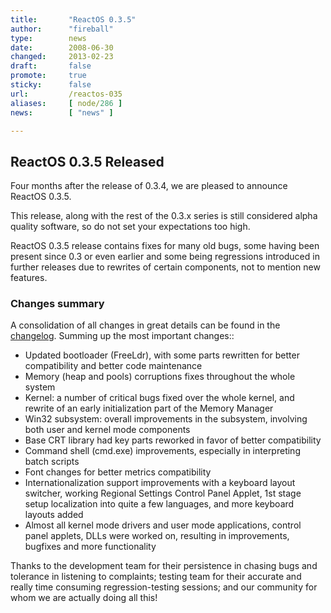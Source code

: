 ```yaml
---
title:       "ReactOS 0.3.5"
author:      "fireball"
type:        news
date:        2008-06-30
changed:     2013-02-23
draft:       false
promote:     true
sticky:      false
url:         /reactos-035
aliases:     [ node/286 ]
news:        [ "news" ]

---
```


<h2>ReactOS 0.3.5 Released</h2>
<p>
Four months after the release of 0.3.4, we are pleased to announce ReactOS 0.3.5. 
</p>
<p>
This release, along with the rest of the 0.3.x series is still considered alpha quality software, so do not set your expectations too high. 
</p>
<p>
ReactOS 0.3.5 release contains fixes for many old bugs, some having been present since 0.3 or even earlier and some being regressions introduced in further releases due to rewrites of certain components, not to mention new features. 
</p>
<h3>Changes summary</h3>A consolidation of all changes in great details can be found in the <a href="../wiki/index.php/ChangeLog-0.3.5">changelog</a>. Summing up the most important changes:: 
<ul>
	<li>Updated bootloader (FreeLdr), with some parts rewritten for better compatibility and better code maintenance</li>
	<li>Memory (heap and pools) corruptions fixes throughout the whole system</li>
	<li>Kernel: a number of critical bugs fixed over the whole kernel, and rewrite of an early initialization part of the Memory Manager</li>
	<li>Win32 subsystem: overall improvements in the subsystem, involving both user and kernel mode components</li>
	<li>Base CRT library had key parts reworked in favor of better compatibility</li>
	<li>Command shell (cmd.exe) improvements, especially in interpreting batch scripts</li>
	<li>Font changes for better metrics compatibility</li>
	<li>Internationalization support improvements with a keyboard layout switcher, working Regional Settings Control Panel Applet, 1st stage setup localization into quite a few languages, and more keyboard layouts added</li>
	<li>Almost all kernel mode drivers and user mode applications, control panel applets, DLLs were worked on, resulting in improvements, bugfixes and more functionality</li>
</ul>
<p>
Thanks to the development team for their persistence in chasing bugs and tolerance in listening to complaints; testing team for their accurate and really time consuming regression-testing sessions; and our community for whom we are actually doing all this!
</p>

